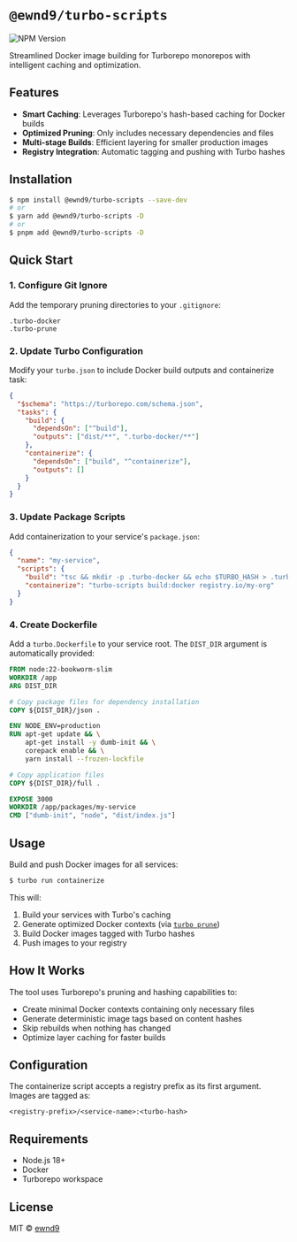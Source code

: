 # `@ewnd9/turbo-scripts`

![NPM Version](https://img.shields.io/npm/v/%40ewnd9%2Fturbo-scripts)

Streamlined Docker image building for Turborepo monorepos with intelligent caching and optimization.

## Features

- **Smart Caching**: Leverages Turborepo's hash-based caching for Docker builds
- **Optimized Pruning**: Only includes necessary dependencies and files
- **Multi-stage Builds**: Efficient layering for smaller production images
- **Registry Integration**: Automatic tagging and pushing with Turbo hashes

## Installation

```sh
$ npm install @ewnd9/turbo-scripts --save-dev
# or
$ yarn add @ewnd9/turbo-scripts -D
# or
$ pnpm add @ewnd9/turbo-scripts -D
```

## Quick Start

### 1. Configure Git Ignore

Add the temporary pruning directories to your `.gitignore`:

```gitignore
.turbo-docker
.turbo-prune
```

### 2. Update Turbo Configuration

Modify your `turbo.json` to include Docker build outputs and containerize task:

```json
{
  "$schema": "https://turborepo.com/schema.json",
  "tasks": {
    "build": {
      "dependsOn": ["^build"],
      "outputs": ["dist/**", ".turbo-docker/**"]
    },
    "containerize": {
      "dependsOn": ["build", "^containerize"],
      "outputs": []
    }
  }
}
```

### 3. Update Package Scripts

Add containerization to your service's `package.json`:

```json
{
  "name": "my-service",
  "scripts": {
    "build": "tsc && mkdir -p .turbo-docker && echo $TURBO_HASH > .turbo-docker/hash",
    "containerize": "turbo-scripts build:docker registry.io/my-org"
  }
}
```

### 4. Create Dockerfile

Add a `turbo.Dockerfile` to your service root. The `DIST_DIR` argument is automatically provided:

```dockerfile
FROM node:22-bookworm-slim
WORKDIR /app
ARG DIST_DIR

# Copy package files for dependency installation
COPY ${DIST_DIR}/json .

ENV NODE_ENV=production
RUN apt-get update && \
    apt-get install -y dumb-init && \
    corepack enable && \
    yarn install --frozen-lockfile

# Copy application files
COPY ${DIST_DIR}/full .

EXPOSE 3000
WORKDIR /app/packages/my-service
CMD ["dumb-init", "node", "dist/index.js"]
```

## Usage

Build and push Docker images for all services:

```sh
$ turbo run containerize
```

This will:
1. Build your services with Turbo's caching
2. Generate optimized Docker contexts (via [`turbo prune`](https://turborepo.com/docs/reference/prune))
3. Build Docker images tagged with Turbo hashes
4. Push images to your registry

## How It Works

The tool uses Turborepo's pruning and hashing capabilities to:

- Create minimal Docker contexts containing only necessary files
- Generate deterministic image tags based on content hashes
- Skip rebuilds when nothing has changed
- Optimize layer caching for faster builds

## Configuration

The containerize script accepts a registry prefix as its first argument. Images are tagged as:

```
<registry-prefix>/<service-name>:<turbo-hash>
```

## Requirements

- Node.js 18+
- Docker
- Turborepo workspace

## License

MIT © [ewnd9](https://ewnd9.com)
